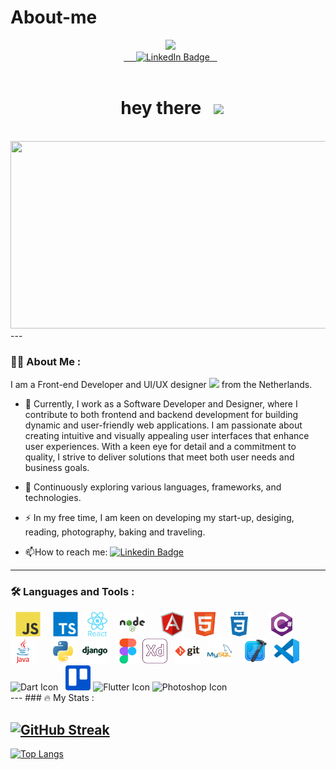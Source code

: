 # About-me

<div id="header" align="center">
  <img src="https://media.giphy.com/media/M9gbBd9nbDrOTu1Mqx/giphy.gif" width="100"/>
</div>
<div id="badges" align="center">
  <a href="https://www.linkedin.com/in/ameli-fernando-89b031253/">
    <img src="https://img.shields.io/badge/LinkedIn-blue?style=for-the-badge&logo=linkedin&logoColor=white" alt="LinkedIn Badge"/>
  </a>
</div>
<div align="center"> 
  <img align="center" src="https://komarev.com/ghpvc/?username=liafernando&style=flat-square&color=blue" alt=""/>
</div>
<h1 align="center">
  hey there
  <img src="https://media.giphy.com/media/hvRJCLFzcasrR4ia7z/giphy.gif" width="30px"/>
</h1>
<div align="center">
  <img src="https://media.giphy.com/media/dWesBcTLavkZuG35MI/giphy.gif" width="600" height="300"/>
</div>
---

### :woman_technologist: About Me :
I am a Front-end Developer and UI/UX designer <img src="https://media.giphy.com/media/WUlplcMpOCEmTGBtBW/giphy.gif" width="30"> from the Netherlands.
- 🔭 Currently, I work as a Software Developer and Designer, where I contribute to both frontend and backend development for building dynamic and user-friendly web applications. I am passionate about creating intuitive and visually appealing user interfaces that enhance user experiences. With a keen eye for detail and a commitment to quality, I strive to deliver solutions that meet both user needs and business goals.
  
- 🌟 Continuously exploring various languages, frameworks, and technologies.

- ⚡️ In my free time, I am keen on developing my start-up, desiging, reading, photography, baking and traveling.

- :mailbox:How to reach me:  [![Linkedin Badge](https://img.shields.io/badge/-polina-blue?style=flat&logo=Linkedin&logoColor=white)](https://www.linkedin.com/in/ameli-fernando-89b031253/)

---
### :hammer_and_wrench: Languages and Tools :
<div>
  <img src="https://github.com/devicons/devicon/blob/master/icons/javascript/javascript-original.svg" title="JavaScript" alt="JavaScript" width="40" height="40"/>&nbsp;
   <img src="https://github.com/devicons/devicon/blob/master/icons/typescript/typescript-original.svg" title="TypeScript" **alt="TypeScript" width="40" height="40"/>
  <img src="https://github.com/devicons/devicon/blob/master/icons/react/react-original-wordmark.svg" title="React" alt="React" width="40" height="40"/>&nbsp;
  <img src="https://github.com/devicons/devicon/blob/master/icons/nodejs/nodejs-original-wordmark.svg" title="NodeJS" alt="NodeJS" width="40" height="40"/>&nbsp;
    <img src="https://github.com/devicons/devicon/blob/master/icons/angularjs/angularjs-original.svg" title="Angular" **alt="Angular" width="40" height="40"/>
  <img src="https://github.com/devicons/devicon/blob/master/icons/html5/html5-original.svg" title="HTML5" alt="HTML" width="40" height="40"/>&nbsp;
  <img src="https://github.com/devicons/devicon/blob/master/icons/css3/css3-plain-wordmark.svg"  title="CSS3" alt="CSS" width="40" height="40"/>&nbsp;
     <img src="https://github.com/devicons/devicon/blob/master/icons/csharp/csharp-original.svg" title="C#" **alt="C#" width="40" height="40"/>
    <img src="https://github.com/devicons/devicon/blob/master/icons/java/java-original-wordmark.svg" title="Java" alt="Java" width="40" height="40"/>&nbsp;
    <img src="https://github.com/devicons/devicon/blob/master/icons/python/python-original.svg" title="Python" **alt="Python" width="40" height="40"/>
  <img src="https://github.com/devicons/devicon/blob/master/icons/django/django-plain-wordmark.svg" title="DJango" **alt="DJango" width="40" height="40"/>
  <img src="https://github.com/devicons/devicon/blob/master/icons/figma/figma-original.svg" title="Figma" **alt="Figma" width="40" height="40"/>
  <img src="https://github.com/devicons/devicon/blob/master/icons/xd/xd-line.svg" title="XD" **alt="XD" width="40" height="40"/>
  <img src="https://github.com/devicons/devicon/blob/master/icons/git/git-original-wordmark.svg" title="Git" **alt="Git" width="40" height="40"/>
  <img src="https://github.com/devicons/devicon/blob/master/icons/mysql/mysql-original-wordmark.svg" title="MySQL"  alt="MySQL" width="40" height="40"/>&nbsp;
  <img src="https://github.com/devicons/devicon/blob/master/icons/xcode/xcode-original.svg" title="XCode" **alt="XCode" width="40" height="40"/>
  <img src="https://github.com/devicons/devicon/blob/master/icons/vscode/vscode-original.svg" title="VSCode" **alt="VSCode" width="40" height="40"/>
  <img src="https://img.icons8.com/color/48/000000/dart.png" alt="Dart Icon" width="30">
  <img src="https://github.com/devicons/devicon/blob/master/icons/trello/trello-plain.svg" title="Trello" **alt="Trello" width="40" height="40"/>
  <img src="https://img.icons8.com/color/48/000000/flutter.png" alt="Flutter Icon" width="30">
  <img src="https://img.icons8.com/color/48/000000/adobe-photoshop.png" alt="Photoshop Icon" width="30">
  
</div>
---
### 🔥 My Stats :

[![GitHub Streak](http://github-readme-streak-stats.herokuapp.com?user=liafernando&date_format=M%20j%5B%2C%20Y%5D)](https://git.io/streak-stats)
---

[![Top Langs](https://github-readme-stats.vercel.app/api/top-langs/?username=liafernando&layout=compact&theme=vision-friendly-dark)](https://github.com/anuraghazra/github-readme-stats)


